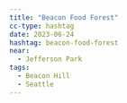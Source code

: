 ```yaml
---
title: "Beacon Food Forest"
cc-type: hashtag
date: 2023-06-24
hashtag: beacon-food-forest
near:
  - Jefferson Park
tags:
  - Beacon Hill
  - Seattle
---
```

